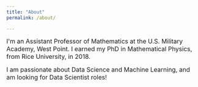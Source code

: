 ```yaml
---
title: "About"
permalink: /about/

---
```


<font size='3'>
I'm an Assistant Professor of Mathematics at the U.S. Military Academy, West Point. I earned my PhD in Mathematical Physics, from Rice University, in 2018.
<br>

I am passionate about Data Science and Machine Learning, and am looking for Data Scientist roles!</font>
